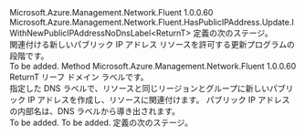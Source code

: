 <Type Name="IWithNewPublicIPAddress&lt;ReturnT&gt;" FullName="Microsoft.Azure.Management.Network.Fluent.HasPublicIPAddress.Update.IWithNewPublicIPAddress&lt;ReturnT&gt;">
  <TypeSignature Language="C#" Value="public interface IWithNewPublicIPAddress&lt;ReturnT&gt; : Microsoft.Azure.Management.Network.Fluent.HasPublicIPAddress.Update.IWithNewPublicIPAddressNoDnsLabel&lt;ReturnT&gt;" />
  <TypeSignature Language="ILAsm" Value=".class public interface auto ansi abstract IWithNewPublicIPAddress`1&lt;ReturnT&gt; implements class Microsoft.Azure.Management.Network.Fluent.HasPublicIPAddress.Update.IWithNewPublicIPAddressNoDnsLabel`1&lt;!ReturnT&gt;" />
  <TypeSignature Language="DocId" Value="T:Microsoft.Azure.Management.Network.Fluent.HasPublicIPAddress.Update.IWithNewPublicIPAddress`1" />
  <TypeSignature Language="VB.NET" Value="Public Interface IWithNewPublicIPAddress(Of ReturnT)&#xA;Implements IWithNewPublicIPAddressNoDnsLabel(Of ReturnT)" />
  <TypeSignature Language="F#" Value="type IWithNewPublicIPAddress&lt;'ReturnT&gt; = interface&#xA;    interface IWithNewPublicIPAddressNoDnsLabel&lt;'ReturnT&gt;" />
  <AssemblyInfo>
    <AssemblyName>Microsoft.Azure.Management.Network.Fluent</AssemblyName>
    <AssemblyVersion>1.0.0.60</AssemblyVersion>
  </AssemblyInfo>
  <TypeParameters>
    <TypeParameter Name="ReturnT" />
  </TypeParameters>
  <Interfaces>
    <Interface>
      <InterfaceName>Microsoft.Azure.Management.Network.Fluent.HasPublicIPAddress.Update.IWithNewPublicIPAddressNoDnsLabel&lt;ReturnT&gt;</InterfaceName>
    </Interface>
  </Interfaces>
  <Docs>
    <typeparam name="ReturnT">定義の次のステージ。</typeparam>
    <summary>
            関連付ける新しいパブリック IP アドレス リソースを許可する更新プログラムの段階です。
            </summary>
    <remarks>To be added.</remarks>
  </Docs>
  <Members>
    <Member MemberName="WithNewPublicIPAddress">
      <MemberSignature Language="C#" Value="public ReturnT WithNewPublicIPAddress (string leafDnsLabel);" />
      <MemberSignature Language="ILAsm" Value=".method public hidebysig newslot virtual instance !ReturnT WithNewPublicIPAddress(string leafDnsLabel) cil managed" />
      <MemberSignature Language="DocId" Value="M:Microsoft.Azure.Management.Network.Fluent.HasPublicIPAddress.Update.IWithNewPublicIPAddress`1.WithNewPublicIPAddress(System.String)" />
      <MemberSignature Language="VB.NET" Value="Public Function WithNewPublicIPAddress (leafDnsLabel As String) As ReturnT" />
      <MemberSignature Language="F#" Value="abstract member WithNewPublicIPAddress : string -&gt; 'ReturnT" Usage="iWithNewPublicIPAddress.WithNewPublicIPAddress leafDnsLabel" />
      <MemberType>Method</MemberType>
      <AssemblyInfo>
        <AssemblyName>Microsoft.Azure.Management.Network.Fluent</AssemblyName>
        <AssemblyVersion>1.0.0.60</AssemblyVersion>
      </AssemblyInfo>
      <ReturnValue>
        <ReturnType>ReturnT</ReturnType>
      </ReturnValue>
      <Parameters>
        <Parameter Name="leafDnsLabel" Type="System.String" />
      </Parameters>
      <Docs>
        <param name="leafDnsLabel">リーフ ドメイン ラベルです。</param>
        <summary>
            指定した DNS ラベルで、リソースと同じリージョンとグループに新しいパブリック IP アドレスを作成し、リソースに関連付けます。
            パブリック IP アドレスの内部名は、DNS ラベルから導き出されます。
            </summary>
        <returns>To be added.</returns>
        <remarks>To be added.</remarks>
        <return>定義の次のステージ。</return>
      </Docs>
    </Member>
  </Members>
</Type>